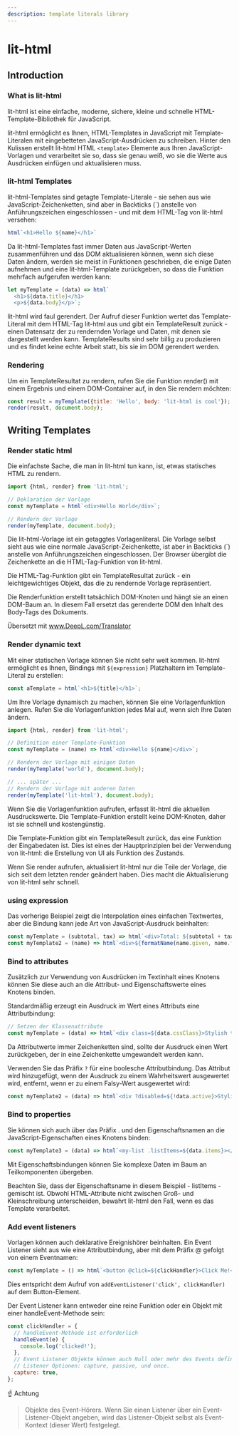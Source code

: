 ```yaml
---
description: template literals library
---
```


# lit-html

## Introduction

### What is lit-html

lit-html ist eine einfache, moderne, sichere, kleine und schnelle HTML-Template-Bibliothek für JavaScript.

lit-html ermöglicht es Ihnen, HTML-Templates in JavaScript mit Template-Literalen mit eingebetteten JavaScript-Ausdrücken zu schreiben. Hinter den Kulissen erstellt lit-html HTML `<template>` Elemente aus Ihren JavaScript-Vorlagen und verarbeitet sie so, dass sie genau weiß, wo sie die Werte aus Ausdrücken einfügen und aktualisieren muss.


### lit-html Templates

lit-html-Templates sind getagte Template-Literale - sie sehen aus wie JavaScript-Zeichenketten, sind aber in Backticks (`) anstelle von Anführungszeichen eingeschlossen - und mit dem HTML-Tag von lit-html versehen:

```javascript
html`<h1>Hello ${name}</h1>`
```

Da lit-html-Templates fast immer Daten aus JavaScript-Werten zusammenführen und das DOM aktualisieren können, wenn sich diese Daten ändern, werden sie meist in Funktionen geschrieben, die einige Daten aufnehmen und eine lit-html-Template zurückgeben, so dass die Funktion mehrfach aufgerufen werden kann:

```javascript
let myTemplate = (data) => html`
  <h1>${data.title}</h1>
  <p>${data.body}</p>`;
```

lit-html wird faul gerendert. Der Aufruf dieser Funktion wertet das Template-Literal mit dem HTML-Tag lit-html aus und gibt ein TemplateResult zurück - einen Datensatz der zu rendernden Vorlage und Daten, mit denen sie dargestellt werden kann. TemplateResults sind sehr billig zu produzieren und es findet keine echte Arbeit statt, bis sie im DOM gerendert werden.

### Rendering

Um ein TemplateResultat zu rendern, rufen Sie die Funktion render() mit einem Ergebnis und einem DOM-Container auf, in den Sie rendern möchten:

```javascript
const result = myTemplate({title: 'Hello', body: 'lit-html is cool'});
render(result, document.body);
```

## Writing Templates

### Render static html

Die einfachste Sache, die man in lit-html tun kann, ist, etwas statisches HTML zu rendern.

```javascript
import {html, render} from 'lit-html';

// Deklaration der Vorlage
const myTemplate = html`<div>Hello World</div>`;

// Rendern der Vorlage
render(myTemplate, document.body);
```

Die lit-html-Vorlage ist ein getaggtes Vorlagenliteral. Die Vorlage selbst sieht aus wie eine normale JavaScript-Zeichenkette, ist aber in Backticks (`) anstelle von Anführungszeichen eingeschlossen. Der Browser übergibt die Zeichenkette an die HTML-Tag-Funktion von lit-html.

Die HTML-Tag-Funktion gibt ein TemplateResultat zurück - ein leichtgewichtiges Objekt, das die zu rendernde Vorlage repräsentiert.

Die Renderfunktion erstellt tatsächlich DOM-Knoten und hängt sie an einen DOM-Baum an. In diesem Fall ersetzt das gerenderte DOM den Inhalt des Body-Tags des Dokuments.

Übersetzt mit www.DeepL.com/Translator

### Render dynamic text

Mit einer statischen Vorlage können Sie nicht sehr weit kommen. lit-html ermöglicht es Ihnen, Bindings mit `${expression}` Platzhaltern im Template-Literal zu erstellen:

```javascript
const aTemplate = html`<h1>${title}</h1>`;
```

Um Ihre Vorlage dynamisch zu machen, können Sie eine Vorlagenfunktion anlegen. Rufen Sie die Vorlagenfunktion jedes Mal auf, wenn sich Ihre Daten ändern.

```javascript
import {html, render} from 'lit-html';

// Definition einer Template-Funktion
const myTemplate = (name) => html`<div>Hello ${name}</div>`;

// Rendern der Vorlage mit einigen Daten
render(myTemplate('world'), document.body);

// ... später ... 
// Rendern der Vorlage mit anderen Daten
render(myTemplate('lit-html'), document.body);
```

Wenn Sie die Vorlagenfunktion aufrufen, erfasst lit-html die aktuellen Ausdruckswerte. Die Template-Funktion erstellt keine DOM-Knoten, daher ist sie schnell und kostengünstig.

Die Template-Funktion gibt ein TemplateResult zurück, das eine Funktion der Eingabedaten ist. Dies ist eines der Hauptprinzipien bei der Verwendung von lit-html: die Erstellung von UI als Funktion des Zustands.

Wenn Sie render aufrufen, aktualisiert lit-html nur die Teile der Vorlage, die sich seit dem letzten render geändert haben. Dies macht die Aktualisierung von lit-html sehr schnell.

### using expression

Das vorherige Beispiel zeigt die Interpolation eines einfachen Textwertes, aber die Bindung kann jede Art von JavaScript-Ausdruck beinhalten:

```javascript
const myTemplate = (subtotal, tax) => html`<div>Total: ${subtotal + tax}</div>`;
const myTemplate2 = (name) => html`<div>${formatName(name.given, name.family, name.title)}</div>`;
```

### Bind to attributes

Zusätzlich zur Verwendung von Ausdrücken im Textinhalt eines Knotens können Sie diese auch an die Attribut- und Eigenschaftswerte eines Knotens binden.

Standardmäßig erzeugt ein Ausdruck im Wert eines Attributs eine Attributbindung:

```javascript
// Setzen der Klassenattribute
const myTemplate = (data) => html`<div class=${data.cssClass}>Stylish text.</div>`;
```

Da Attributwerte immer Zeichenketten sind, sollte der Ausdruck einen Wert zurückgeben, der in eine Zeichenkette umgewandelt werden kann.

Verwenden Sie das Präfix `?` für eine boolesche Attributbindung. Das Attribut wird hinzugefügt, wenn der Ausdruck zu einem Wahrheitswert ausgewertet wird, entfernt, wenn er zu einem Falsy-Wert ausgewertet wird:

```javascript
const myTemplate2 = (data) => html`<div ?disabled=${!data.active}>Stylish text.</div>`;
```

### Bind to properties

Sie können sich auch über das Präfix . und den Eigenschaftsnamen an die JavaScript-Eigenschaften eines Knotens binden:

```javascript
const myTemplate3 = (data) => html`<my-list .listItems=${data.items}></my-list>`;
```

Mit Eigenschaftsbindungen können Sie komplexe Daten im Baum an Teilkomponenten übergeben.

Beachten Sie, dass der Eigenschaftsname in diesem Beispiel - listItems - gemischt ist. Obwohl HTML-Attribute nicht zwischen Groß- und Kleinschreibung unterscheiden, bewahrt lit-html den Fall, wenn es das Template verarbeitet.

### Add event listeners

Vorlagen können auch deklarative Ereignishörer beinhalten. Ein Event Listener sieht aus wie eine Attributbindung, aber mit dem Präfix @ gefolgt von einem Eventnamen:

```javascript
const myTemplate = () => html`<button @click=${clickHandler}>Click Me!</button>`;
```

Dies entspricht dem Aufruf von `addEventListener('click', clickHandler)` auf dem Button-Element.

Der Event Listener kann entweder eine reine Funktion oder ein Objekt mit einer handleEvent-Methode sein:

```javascript
const clickHandler = {
  // handleEvent-Methode ist erforderlich
  handleEvent(e) { 
    console.log('clicked!');
  },
  // Event Listener Objekte können auch Null oder mehr des Events definieren.
  // Listener Optionen: capture, passive, und once.
  capture: true,
};
```

:point_up: Achtung
>Objekte des Event-Hörers. Wenn Sie einen Listener über ein Event-Listener-Objekt angeben, wird das Listener-Objekt selbst als Event-Kontext (dieser Wert) festgelegt.
